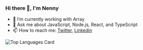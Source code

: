 ### Hi there 👋, I'm Nenny

<!-- **Nennyfills/nennyfills** is a ✨ _special_ ✨ repository because its `README.md` (this file) appears on your GitHub profile. -->

- 🔭 I’m currently working with Array
- 💬 Ask me about JavaScript, Node.js, React, and TypeScript
- 📫 How to reach me: [Twitter](https://twitter.com/Nennyfills), [Linkedin](https://www.linkedin.com/in/chinenye-dike-519967159/)


![Top Languages Card](https://github-readme-stats.vercel.app/api/top-langs/?username=nennyfills&layout=compact)
